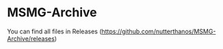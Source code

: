 # MSMG-Archive

You can find all files in Releases (https://github.com/nutterthanos/MSMG-Archive/releases)

